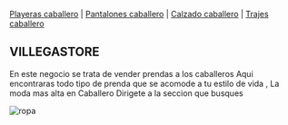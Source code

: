 [Playeras caballero](./Playerascaballero.md) | [Pantalones caballero](./Pantalonescaballero.md) | [Calzado caballero](./Calzadocaballero.md) | [Trajes caballero](./Trajescaballero.md)


## VILLEGASTORE

En este negocio se trata de vender prendas a los caballeros
Aqui encontraras todo tipo de prenda que se acomode a tu estilo de vida , La moda mas alta en Caballero 
Dirigete a la seccion que busques


![ropa](https://user-images.githubusercontent.com/100169864/157765431-dd1cebf2-8132-448e-b1e1-4995db2ae42a.jpg)

